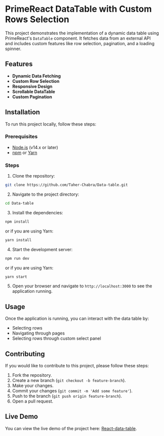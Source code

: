 # PrimeReact DataTable with Custom Rows Selection

This project demonstrates the implementation of a dynamic data table using PrimeReact's `DataTable` component. It fetches data from an external API and includes custom features like row selection, pagination, and a loading spinner.

## Features

- **Dynamic Data Fetching**
- **Custom Row Selection**
- **Responsive Design**
- **Scrollable DataTable**
- **Custom Pagination**

## Installation

To run this project locally, follow these steps:

### Prerequisites

- [Node.js](https://nodejs.org/) (v14.x or later)
- [npm](https://www.npmjs.com/) or [Yarn](https://yarnpkg.com/)

### Steps

1. Clone the repository:

  ```bash
  git clone https://github.com/Taher-Chabra/Data-table.git
  ```

2. Navigate to the project directory:

  ```bash
  cd Data-table
  ```

3. Install the dependencies:

  ```bash
  npm install
  ```

  or if you are using Yarn:

  ```bash
  yarn install
  ```

4. Start the development server:

  ```bash
  npm run dev
  ```

  or if you are using Yarn:

  ```bash
  yarn start
  ```

5. Open your browser and navigate to `http://localhost:3000` to see the application running.

## Usage

Once the application is running, you can interact with the data table by:

- Selecting rows
- Navigating through pages
- Selecting rows through custom select panel

## Contributing

If you would like to contribute to this project, please follow these steps:

1. Fork the repository.
2. Create a new branch (`git checkout -b feature-branch`).
3. Make your changes.
4. Commit your changes (`git commit -m 'Add some feature'`).
5. Push to the branch (`git push origin feature-branch`).
6. Open a pull request.

## Live Demo

You can view the live demo of the project here: [React-data-table]('https://react-data-table-cmp.netlify.app/').